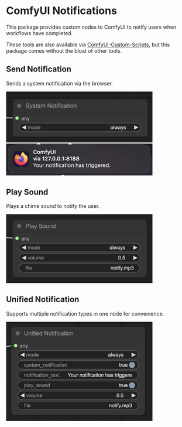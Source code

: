 # ComfyUI Notifications

This package provides custom nodes to ComfyUI to notify users when workflows have completed.

These tools are also available via [ComfyUI-Custom-Scripts](https://github.com/royceschultz/ComfyUI-Custom-Scripts), but this package comes without the bloat of other tools.

## Send Notification

Sends a system notification via the browser.

<img src="assets/system_notif_node.jpg" width="400"/>

<img src="assets/system_notif.jpg" width="400"/>


## Play Sound

Plays a chime sound to notify the user.

<img src="assets/play_sound_node.jpg" width="400"/>

## Unified Notification

Supports multiple notification types in one node for convenience.

<img src="assets/unified_notif_node.jpg" width="400"/>
